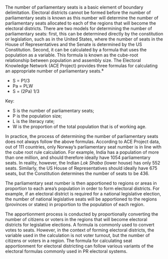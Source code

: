 The number of parliamentary seats is a basic element of boundary delimitation. Electoral districts cannot be formed before the number of parliamentary seats is known as this number will determine the number of parliamentary seats allocated to each of the regions that will become the electoral districts. There are two models for determining the number of parliamentary seats: first, this can be determined directly by the constitution or legislation, such as in the United States, where the number of seats in the House of Representatives and the Senate is determined by the US Constitution. Second, it can be calculated by a formula that uses the population as a variable. This formula is known as the cube-root relationship between population and assembly size. The Electoral Knowledge Network (ACE Project) provides three formulas for calculating an appropriate number of parliamentary seats.⁸

- S = P1/3
- Pa = PLW
- S = (2Pa) 1/3

Key: 

- S is the number of parliamentary seats;
- P is the population size; 
- L is the literacy rate;
- W is the proportion of the total population that is of working age.

In practice, the process of determining the number of parliamentary seats does not always follow the above formulas. According to ACE Project data, out of 111 countries, only Norway’s parliamentary seat number is in line with the cube root rule calculation. For example, India has a population of more than one million, and should therefore ideally have 1054 parliamentary seats. In reality, however, the Indian *Lok Shaba* (lower house) has only 552 seats. Similarly, the US House of Representatives should ideally have 675 seats, but the Constitution determines the number of seats to be 436. 

The parliamentary seat number is then apportioned to regions or areas in proportion to each area’s population in order to form electoral districts. For example, if an electoral district is required for a national legislative election, the number of national legislative seats will be apportioned to the regions (provinces or states) in proportion to the population of each region. 

The apportionment process is conducted by proportionally converting the number of citizens or voters in the regions that will become electoral districts for legislative elections. A formula is commonly used to convert votes to seats. However, in the context of forming electoral districts, the variable used in the calculation is not voter turnout, but the number of citizens or voters in a region. The formula for calculating seat apportionment for electoral districting can follow various variants of the electoral formulas commonly used in PR electoral systems. 
